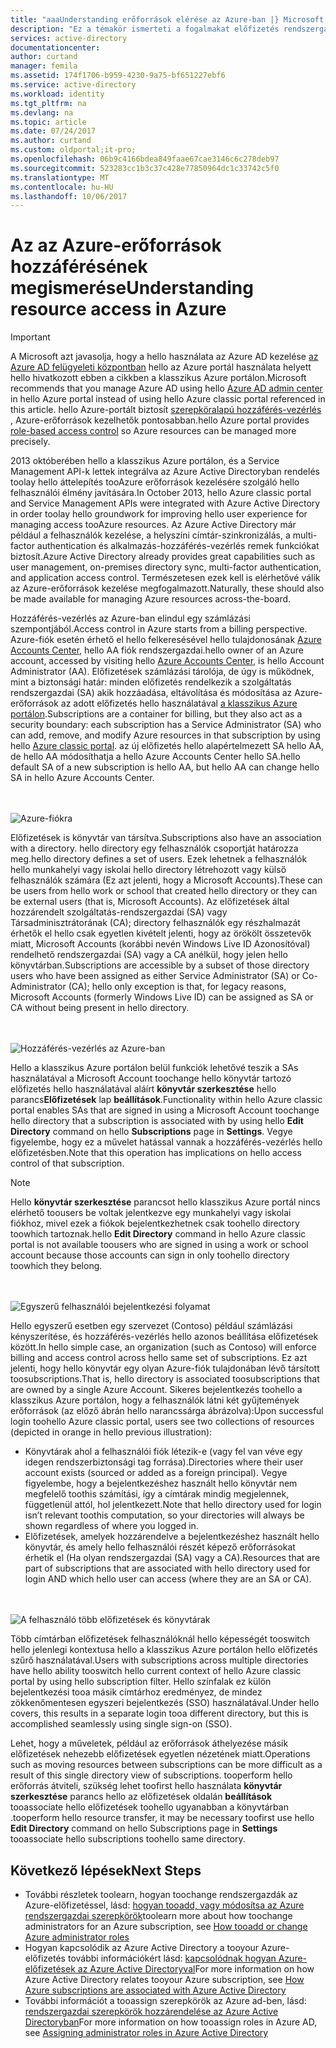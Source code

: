 ```yaml
---
title: "aaaUnderstanding erőforrások elérése az Azure-ban |} Microsoft Docs"
description: "Ez a témakör ismerteti a fogalmakat előfizetés rendszergazdák toocontrol erőforrás-hozzáférés használata a hello Azure-portálon"
services: active-directory
documentationcenter: 
author: curtand
manager: femila
ms.assetid: 174f1706-b959-4230-9a75-bf651227ebf6
ms.service: active-directory
ms.workload: identity
ms.tgt_pltfrm: na
ms.devlang: na
ms.topic: article
ms.date: 07/24/2017
ms.author: curtand
ms.custom: oldportal;it-pro;
ms.openlocfilehash: 06b9c4166bdea849faae67cae3146c6c278deb97
ms.sourcegitcommit: 523283cc1b3c37c428e77850964dc1c33742c5f0
ms.translationtype: MT
ms.contentlocale: hu-HU
ms.lasthandoff: 10/06/2017
---
```

# <a name="understanding-resource-access-in-azure"></a><span data-ttu-id="4a850-103">Az az Azure-erőforrások hozzáférésének megismerése</span><span class="sxs-lookup"><span data-stu-id="4a850-103">Understanding resource access in Azure</span></span>
> [!IMPORTANT]
> <span data-ttu-id="4a850-104">A Microsoft azt javasolja, hogy a hello használata az Azure AD kezelése [az Azure AD felügyeleti központban](https://aad.portal.azure.com) hello az Azure portál használata helyett hello hivatkozott ebben a cikkben a klasszikus Azure portálon.</span><span class="sxs-lookup"><span data-stu-id="4a850-104">Microsoft recommends that you manage Azure AD using hello [Azure AD admin center](https://aad.portal.azure.com) in hello Azure portal instead of using hello Azure classic portal referenced in this article.</span></span> <span data-ttu-id="4a850-105">hello Azure-portált biztosít [szerepköralapú hozzáférés-vezérlés](role-based-access-control-configure.md) , Azure-erőforrások kezelhetők pontosabban.</span><span class="sxs-lookup"><span data-stu-id="4a850-105">hello Azure portal provides [role-based access control](role-based-access-control-configure.md) so Azure resources can be managed more precisely.</span></span>
> 
> 

<span data-ttu-id="4a850-106">2013 októberében hello a klasszikus Azure portálon, és a Service Management API-k lettek integrálva az Azure Active Directoryban rendelés toolay hello áttelepítés tooAzure erőforrások kezelésére szolgáló hello felhasználói élmény javítására.</span><span class="sxs-lookup"><span data-stu-id="4a850-106">In October 2013, hello Azure classic portal and Service Management APIs were integrated with Azure Active Directory in order toolay hello groundwork for improving hello user experience for managing access tooAzure resources.</span></span> <span data-ttu-id="4a850-107">Az Azure Active Directory már például a felhasználók kezelése, a helyszíni címtár-szinkronizálás, a multi-factor authentication és alkalmazás-hozzáférés-vezérlés remek funkciókat biztosít.</span><span class="sxs-lookup"><span data-stu-id="4a850-107">Azure Active Directory already provides great capabilities such as user management, on-premises directory sync, multi-factor authentication, and application access control.</span></span> <span data-ttu-id="4a850-108">Természetesen ezek kell is elérhetővé válik az Azure-erőforrások kezelése megfogalmazott.</span><span class="sxs-lookup"><span data-stu-id="4a850-108">Naturally, these should also be made available for managing Azure resources across-the-board.</span></span>

<span data-ttu-id="4a850-109">Hozzáférés-vezérlés az Azure-ban elindul egy számlázási szempontjából.</span><span class="sxs-lookup"><span data-stu-id="4a850-109">Access control in Azure starts from a billing perspective.</span></span> <span data-ttu-id="4a850-110">Azure-fiók esetén érhető el hello felkeresésével hello tulajdonosának [Azure Accounts Center](https://account.windowsazure.com/subscriptions), hello AA fiók rendszergazdai.</span><span class="sxs-lookup"><span data-stu-id="4a850-110">hello owner of an Azure account, accessed by visiting hello  [Azure Accounts Center](https://account.windowsazure.com/subscriptions), is hello Account Administrator (AA).</span></span> <span data-ttu-id="4a850-111">Előfizetések számlázási tárolója, de úgy is működnek, mint a biztonsági határ: minden előfizetés rendelkezik a szolgáltatás rendszergazdai (SA) akik hozzáadása, eltávolítása és módosítása az Azure-erőforrások az adott előfizetés hello használatával [a klasszikus Azure portálon](https://manage.windowsazure.com/).</span><span class="sxs-lookup"><span data-stu-id="4a850-111">Subscriptions are a container for billing, but they also act as a security boundary: each subscription has a Service Administrator (SA) who can add, remove, and modify Azure resources in that subscription by using hello [Azure classic portal](https://manage.windowsazure.com/).</span></span> <span data-ttu-id="4a850-112">az új előfizetés hello alapértelmezett SA hello AA, de hello AA módosíthatja a hello Azure Accounts Center hello SA.</span><span class="sxs-lookup"><span data-stu-id="4a850-112">hello default SA of a new subscription is hello AA, but hello AA can change hello SA in hello Azure Accounts Center.</span></span>

<br><br>![Azure-fiókra][1]

<span data-ttu-id="4a850-114">Előfizetések is könyvtár van társítva.</span><span class="sxs-lookup"><span data-stu-id="4a850-114">Subscriptions also have an association with a directory.</span></span> <span data-ttu-id="4a850-115">hello directory egy felhasználók csoportját határozza meg.</span><span class="sxs-lookup"><span data-stu-id="4a850-115">hello directory defines a set of users.</span></span> <span data-ttu-id="4a850-116">Ezek lehetnek a felhasználók hello munkahelyi vagy iskolai hello directory létrehozott vagy külső felhasználók számára (Ez azt jelenti, hogy a Microsoft Accounts).</span><span class="sxs-lookup"><span data-stu-id="4a850-116">These can be users from hello work or school that created hello directory or they can be external users (that is, Microsoft Accounts).</span></span> <span data-ttu-id="4a850-117">Az előfizetések által hozzárendelt szolgáltatás-rendszergazdai (SA) vagy Társadminisztrátorának (CA); directory felhasználók egy részhalmazát érhetők el hello csak egyetlen kivételt jelenti, hogy az örökölt összetevők miatt, Microsoft Accounts (korábbi nevén Windows Live ID Azonosítóval) rendelhető rendszergazdai (SA) vagy a CA anélkül, hogy jelen hello könyvtárban.</span><span class="sxs-lookup"><span data-stu-id="4a850-117">Subscriptions are accessible by a subset of those directory users who have been assigned as either Service Administrator (SA) or Co-Administrator (CA); hello only exception is that, for legacy reasons, Microsoft Accounts (formerly Windows Live ID) can be assigned as SA or CA without being present in hello directory.</span></span>

<br><br>![Hozzáférés-vezérlés az Azure-ban][2]

<span data-ttu-id="4a850-119">Hello a klasszikus Azure portálon belül funkciók lehetővé teszik a SAs használatával a Microsoft Account toochange hello könyvtár tartozó előfizetés hello használatával aláírt **könyvtár szerkesztése** hello parancs**Előfizetések** lap **beállítások**.</span><span class="sxs-lookup"><span data-stu-id="4a850-119">Functionality within hello Azure classic portal enables SAs that are signed in using a Microsoft Account toochange hello directory that a subscription is associated with by using hello **Edit Directory** command on hello **Subscriptions** page in **Settings**.</span></span> <span data-ttu-id="4a850-120">Vegye figyelembe, hogy ez a művelet hatással vannak a hozzáférés-vezérlés hello előfizetésben.</span><span class="sxs-lookup"><span data-stu-id="4a850-120">Note that this operation has implications on hello access control of that subscription.</span></span>

> [!NOTE]
> <span data-ttu-id="4a850-121">Hello **könyvtár szerkesztése** parancsot hello klasszikus Azure portál nincs elérhető toousers be voltak jelentkezve egy munkahelyi vagy iskolai fiókhoz, mivel ezek a fiókok bejelentkezhetnek csak toohello directory toowhich tartoznak.</span><span class="sxs-lookup"><span data-stu-id="4a850-121">hello **Edit Directory** command in hello Azure classic portal is not available toousers who are signed in using a work or school account because those accounts can sign in only toohello directory toowhich they belong.</span></span>
> 
> 

<br><br>![Egyszerű felhasználói bejelentkezési folyamat][3]

<span data-ttu-id="4a850-123">Hello egyszerű esetben egy szervezet (Contoso) például számlázási kényszerítése, és hozzáférés-vezérlés hello azonos beállítása előfizetések között.</span><span class="sxs-lookup"><span data-stu-id="4a850-123">In hello simple case, an organization (such as Contoso) will enforce billing and access control across hello same set of subscriptions.</span></span> <span data-ttu-id="4a850-124">Ez azt jelenti, hogy hello könyvtár egy olyan Azure-fiók tulajdonában lévő társított toosubscriptions.</span><span class="sxs-lookup"><span data-stu-id="4a850-124">That is, hello directory is associated toosubscriptions that are owned by a single Azure Account.</span></span> <span data-ttu-id="4a850-125">Sikeres bejelentkezés toohello a klasszikus Azure portálon, hogy a felhasználók látni két gyűjtemények erőforrások (az előző ábrán hello narancssárga ábrázolva):</span><span class="sxs-lookup"><span data-stu-id="4a850-125">Upon successful login toohello Azure classic portal, users see two collections of resources (depicted in orange in hello previous illustration):</span></span>

* <span data-ttu-id="4a850-126">Könyvtárak ahol a felhasználói fiók létezik-e (vagy fel van véve egy idegen rendszerbiztonsági tag forrása).</span><span class="sxs-lookup"><span data-stu-id="4a850-126">Directories where their user account exists (sourced or added as a foreign principal).</span></span> <span data-ttu-id="4a850-127">Vegye figyelembe, hogy a bejelentkezéshez használt hello könyvtár nem megfelelő toothis számítási, így a címtárak mindig megjelennek, függetlenül attól, hol jelentkezett.</span><span class="sxs-lookup"><span data-stu-id="4a850-127">Note that hello directory used for login isn’t relevant toothis computation, so your directories will always be shown regardless of where you logged in.</span></span>
* <span data-ttu-id="4a850-128">Előfizetések, amelyek hozzárendelve a bejelentkezéshez használt hello könyvtár, és amely hello felhasználói részét képező erőforrásokat érhetik el (Ha olyan rendszergazdai (SA) vagy a CA).</span><span class="sxs-lookup"><span data-stu-id="4a850-128">Resources that are part of subscriptions that are associated with hello directory used for login AND which hello user can access (where they are an SA or CA).</span></span>

<br><br>![A felhasználó több előfizetések és könyvtárak][4]

<span data-ttu-id="4a850-130">Több címtárban előfizetések felhasználóknál hello képességét tooswitch hello jelenlegi kontextusa hello a klasszikus Azure portálon hello előfizetés szűrő használatával.</span><span class="sxs-lookup"><span data-stu-id="4a850-130">Users with subscriptions across multiple directories have hello ability tooswitch hello current context of hello Azure classic portal by using hello subscription filter.</span></span> <span data-ttu-id="4a850-131">Hello színfalak ez külön bejelentkezési tooa másik címtárhoz eredményez, de mindez zökkenőmentesen egyszeri bejelentkezés (SSO) használatával.</span><span class="sxs-lookup"><span data-stu-id="4a850-131">Under hello covers, this results in a separate login tooa different directory, but this is accomplished seamlessly using single sign-on (SSO).</span></span>

<span data-ttu-id="4a850-132">Lehet, hogy a műveletek, például az erőforrások áthelyezése másik előfizetések nehezebb előfizetések egyetlen nézetének miatt.</span><span class="sxs-lookup"><span data-stu-id="4a850-132">Operations such as moving resources between subscriptions can be more difficult as a result of this single directory view of subscriptions.</span></span> <span data-ttu-id="4a850-133">tooperform hello erőforrás átviteli, szükség lehet toofirst hello használata **könyvtár szerkesztése** parancs hello az előfizetések oldalán **beállítások** tooassociate hello előfizetések toohello ugyanabban a könyvtárban .</span><span class="sxs-lookup"><span data-stu-id="4a850-133">tooperform hello resource transfer, it may be necessary toofirst use hello **Edit Directory** command on hello Subscriptions page in **Settings** tooassociate hello subscriptions toohello same directory.</span></span>

## <a name="next-steps"></a><span data-ttu-id="4a850-134">Következő lépések</span><span class="sxs-lookup"><span data-stu-id="4a850-134">Next Steps</span></span>
* <span data-ttu-id="4a850-135">További részletek toolearn, hogyan toochange rendszergazdák az Azure-előfizetéssel, lásd: [hogyan tooadd, vagy módosítsa az Azure rendszergazdai szerepkörök](../billing/billing-add-change-azure-subscription-administrator.md)</span><span class="sxs-lookup"><span data-stu-id="4a850-135">toolearn more about how toochange administrators for an Azure subscription, see [How tooadd or change Azure administrator roles](../billing/billing-add-change-azure-subscription-administrator.md)</span></span>
* <span data-ttu-id="4a850-136">Hogyan kapcsolódik az Azure Active Directory a tooyour Azure-előfizetés további információkért lásd: [kapcsolódnak hogyan Azure-előfizetések az Azure Active Directoryval](active-directory-how-subscriptions-associated-directory.md)</span><span class="sxs-lookup"><span data-stu-id="4a850-136">For more information on how Azure Active Directory relates tooyour Azure subscription, see [How Azure subscriptions are associated with Azure Active Directory](active-directory-how-subscriptions-associated-directory.md)</span></span>
* <span data-ttu-id="4a850-137">További információt a tooassign szerepkörök az Azure ad-ben, lásd: [rendszergazdai szerepkörök hozzárendelése az Azure Active Directoryban](active-directory-assign-admin-roles.md)</span><span class="sxs-lookup"><span data-stu-id="4a850-137">For more information on how tooassign roles in Azure AD, see [Assigning administrator roles in Azure Active Directory](active-directory-assign-admin-roles.md)</span></span>

<!--Image references-->
[1]: ./media/active-directory-understanding-resource-access/IC707931.png
[2]: ./media/active-directory-understanding-resource-access/IC707932.png
[3]: ./media/active-directory-understanding-resource-access/IC707933.png
[4]: ./media/active-directory-understanding-resource-access/IC707934.png
